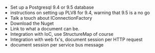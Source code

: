 <!--Title:Getting Started-->
<!--Url:getting_started-->

* Set up a Postgresql 9.4 or 9.5 database
* instructions on setting up PLV8 for 9.4, warning that 9.5 is a no go
* Talk a touch about IConnectionFactory
* Download the Nuget
* Link to what a document can be.
* Integration with IoC, use StructureMap of course
* Integration with web fx's, document session per HTTP request
* document session per service bus message
